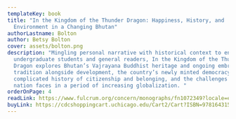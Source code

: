```yaml
---
templateKey: book
title: "In the Kingdom of the Thunder Dragon: Happiness, History, and
  Environment in a Changing Bhutan"
authorLastname: Bolton
author: Betsy Bolton
cover: assets/bolton.png
description: "Mingling personal narrative with historical context to engage
  undergraduate students and general readers, In the Kingdom of the Thunder
  Dragon explores Bhutan’s Vajrayana Buddhist heritage and ongoing embrace of
  tradition alongside development, the country’s newly minted democracy amidst a
  complicated history of citizenship and belonging, and the challenges the
  nation faces in a period of increasing globalization. "
orderOnPage: 4
readLink: https://www.fulcrum.org/concern/monographs/fn1072349?locale=en
buyLink: https://cdcshoppingcart.uchicago.edu/Cart2/Cart?ISBN=9781643150826&PRESS=lever
---
```

